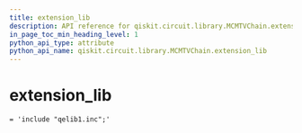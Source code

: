```yaml
---
title: extension_lib
description: API reference for qiskit.circuit.library.MCMTVChain.extension_lib
in_page_toc_min_heading_level: 1
python_api_type: attribute
python_api_name: qiskit.circuit.library.MCMTVChain.extension_lib
---
```


# extension\_lib

<span id="qiskit.circuit.library.MCMTVChain.extension_lib" />

`= 'include "qelib1.inc";'`

